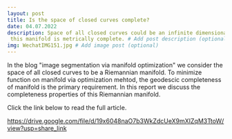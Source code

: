 ```yaml
---
layout: post
title: Is the space of closed curves complete?
date: 04.07.2022
description: Space of all closed curves could be an infinite dimensional Riemannian manifold. With Certain metrics,
 this manifold is metrically complete. # Add post description (optional)
img: WechatIMG151.jpg # Add image post (optional)
---
```

In the blog "image segmentation via manifold optimization" we consider the space of all closed curves to be a Riemannian
 manifold. To minimize function on manifold via optimization mehtod, the geodescic completeness of manifold is the primary
  requirement. In this report we discuss the completeness properties of this Riemannian manifold.

Click the link below to read the full article.

  https://drive.google.com/file/d/19x6048naO7b3WkZdcUeX9mXIZqM3TtoW/view?usp=share_link